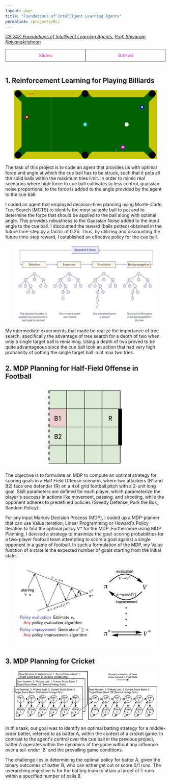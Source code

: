 ```yaml
---
layout: page
title: "Foundations of Intelligent Learning Agents"
permalink: /projects/RL/
---
```



  [_CS 747: Foundations of Intelligent Learning Agents_](https://www.cse.iitb.ac.in/~shivaram/teaching/cs747-a2023/index.html), [_Prof. Shivaram Kalyanakrishnan_](https://www.cse.iitb.ac.in/~shivaram/) 

  <div style="display: flex;">
    <a href="/assets/pdf/Billiards.pdf" style="flex: 1; padding: 10px; border: 1px solid grey; text-align: center; text-decoration: none;">
        <div style="font-weight: bold; color: orchid;">Slides</div>
    </a>
    <a href="https://github.com/Vansh28Kapoor/Reinforcement-Learning" style="flex: 1; padding: 10px; border: 1px solid grey; text-align: center; text-decoration: none;">
        <div style="font-weight: bold; color: orchid;">GitHub</div>
    </a>
</div>

<br>

## 1. Reinforcement Learning for Playing Billiards
<p align="center">
    <img width="450"  src="/assets/img/pool.gif">
</p>

The task of this project is to code an agent that provides us with optimal force and angle at which the cue ball has to be struck, such that it pots all the solid balls within the maximum tries limit. In order to mimic real scenarios where high force to cue ball cultivates to less control, guassian noise proportional to the force is added to the angle provided by the agent to the cue ball.


I coded an agent that employed decision-time planning using Monte-Carlo Tree Search (MCTS) to identify the most suitable ball to pot and to determine the force that should be applied to the ball along with optimal angle. This provides robustness to the Gaussian Noise added to the input angle to the cue ball. I discounted the reward (balls potted) obtained in the future time-step by a factor of 0.25. Thus, by utilizing and discounting the future time-step reward, I established an effective policy for the cue ball.

<p align="center">
    <img width="450"  src="/assets/img/monte.png">
</p>

My intermediate experiments that made be realize the importance of tree search, specifically the advantage of tree search for a depth of two when only a single target ball is remaining. Using a depth of two proved to be quite advantageous since the cue ball took an action that had very high probability of potting the single target ball in at max two tries.

## 2. MDP Planning for Half-Field Offense in Football  
<p align="center">
    <img width="250"  src="/assets/img/football.gif">
</p>


The objective is to formulate an MDP to compute an optimal strategy for scoring goals in a Half Field Offense scenario, where two attackers (B1 and B2) face one defender (R) on a 4x4 grid football pitch with a 2-unit long goal. Skill parameters are defined for each player, which parameterize the player's success in actions like movement, passing, and shooting, while the opponent adheres to predefined policies (Greedy Defense, Park the Bus, Random Policy).


For any input Markov Decision Process (MDP), I coded up a MDP-planner that can use Value Iteration, Linear Programming or Howard's Policy Iteration to find the optimal policy V* for the MDP. Furthermore using  MDP Planning, I devised a strategy to maximize the  goal-scoring probabilities for a two-player football team attempting to score a goal against a single opponent in a game of football. In such a formulation of the MDP, my Value function of a state is the expected number of goals starting from the initial state.
<p align="center">
    <img width="450"  src="/assets/img/policy.jpg">
</p>

## 3. MDP Planning for Cricket
<p align="center">
    <img width="450"  src="/assets/img/cricket.png">
</p>

In this task, our goal was to identify an optimal batting strategy for a middle-order batter, referred to as batter A, within the context of a cricket game. In contrast to the agent's control over the cue ball in the previous project, batter A operates within the dynamics of the game without any influence over a tail-ender 'B' and the prevailing game conditions.

The challenge lies in determining the optimal policy for batter A, given the binary outcomes of batter B, who can either get out or score 0/1 runs. The overarching objective is for the batting team to attain a target of T runs within a specified number of balls B.
